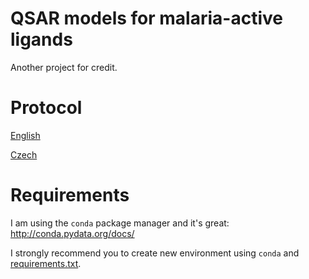 # QSAR models for malaria-active ligands

Another project for credit.

# Protocol

[English](https://docs.google.com/document/d/1jRpeWKaf-bH_gDu7a4p2ebeUxSdeXITnF8HcGw-Fg5E/edit?usp=sharing)

[Czech](https://docs.google.com/document/d/119ErlpGLcUQfBSEgqKKoP8lhIiOG9y3_0tloT9ueGhM/edit?usp=sharing)

# Requirements

I am using the `conda` package manager and it's great: http://conda.pydata.org/docs/

I strongly recommend you to create new environment
using `conda` and [requirements.txt](https://github.com/gorgitko/bioinformatics-chemoinformatics/blob/master/chemoinformatics/qsar-malaria/requirements.txt).
